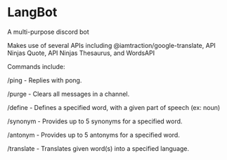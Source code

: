 # LangBot
A multi-purpose discord bot 

Makes use of several APIs including @iamtraction/google-translate, API Ninjas Quote, API Ninjas Thesaurus, and WordsAPI

Commands include:

/ping - Replies with pong.

/purge - Clears all messages in a channel.

/define - Defines a specified word, with a given part of speech (ex: noun)

/synonym - Provides up to 5 synonyms for a specified word.

/antonym - Provides up to 5 antonyms for a specified word.

/translate - Translates given word(s) into a specified language.

